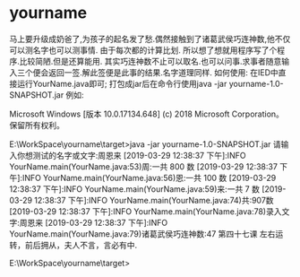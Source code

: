 # yourname
马上要升级成奶爸了,为孩子的起名发了愁.偶然接触到了诸葛武侯巧连神数,他不仅可以测名字也可以测事情.
由于每次都的计算比划.
所以想了想就用程序写了个程序.比较简陋.但是还算能用.
其实巧连神数不止可以取名.也可以问事.求事者随意输入三个便会返回一签.解此签便是此事的结果.名字道理同样.
如何使用:
在IED中直接运行YourName.java即可;
打包成jar后在命令行使用java -jar yourname-1.0-SNAPSHOT.jar
例如:

Microsoft Windows [版本 10.0.17134.648]
(c) 2018 Microsoft Corporation。保留所有权利。

E:\WorkSpace\yourname\target>java -jar yourname-1.0-SNAPSHOT.jar
请输入你想测试的名字或文字:周恩来
[2019-03-29 12:38:37 下午]:INFO YourName.main(YourName.java:53)周:一共 800 数
[2019-03-29 12:38:37 下午]:INFO YourName.main(YourName.java:56)恩:一共 100 数
[2019-03-29 12:38:37 下午]:INFO YourName.main(YourName.java:59)来:一共 7 数
[2019-03-29 12:38:37 下午]:INFO YourName.main(YourName.java:74)共:907数
[2019-03-29 12:38:37 下午]:INFO YourName.main(YourName.java:78)录入文字:周恩来
[2019-03-29 12:38:37 下午]:INFO YourName.main(YourName.java:79)诸葛武侯巧连神数:47 第四十七课 左右运转，前后拥从，夫人不言，言必有中.

E:\WorkSpace\yourname\target>
